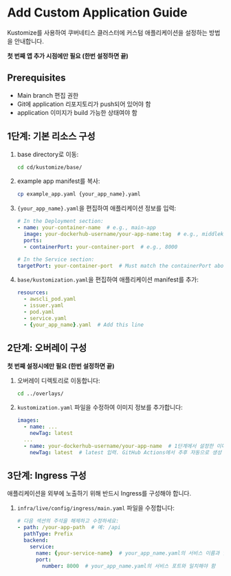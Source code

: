 # Add Custom Application Guide

Kustomize를 사용하여 쿠버네티스 클러스터에 커스텀 애플리케이션을 설정하는 방법을 안내합니다.

**첫 번째 앱 추가 시점에만 필요 (한번 설정하면 끝)**

## Prerequisites

- Main branch 편집 권한
- Git에 application 리포지토리가 push되어 있어야 함
- application 이미지가 build 가능한 상태여야 함

## 1단계: 기본 리소스 구성

1. base directory로 이동:
   ```bash
   cd cd/kustomize/base/
   ```

2. example app manifest를 복사:
   ```bash
   cp example_app.yaml {your_app_name}.yaml
   ```

3. `{your_app_name}.yaml`을 편집하여 애플리케이션 정보를 입력:
   ```yaml
   # In the Deployment section:
   - name: your-container-name  # e.g., main-app
     image: your-dockerhub-username/your-app-name:tag  # e.g., middlek/main-app:latest
     ports:
     - containerPort: your-container-port  # e.g., 8000
   
   # In the Service section:
   targetPort: your-container-port  # Must match the containerPort above
   ```

4. `base/kustomization.yaml`을 편집하여 애플리케이션 manifest를 추가:
   ```yaml
   resources:
     - awscli_pod.yaml
     - issuer.yaml
     - pod.yaml
     - service.yaml
     - {your_app_name}.yaml  # Add this line
   ```

## 2단계: 오버레이 구성
**첫 번째 설정시에만 필요 (한번 설정하면 끝)**

1. 오버레이 디렉토리로 이동합니다:
   ```bash
   cd ../overlays/
   ```

2. `kustomization.yaml` 파일을 수정하여 이미지 정보를 추가합니다:
   ```yaml
   images:
     - name: ...
       newTag: latest
     ...
     - name: your-dockerhub-username/your-app-name  # 1단계에서 설정한 이미지 이름
       newTag: latest  # latest 입력. GitHub Actions에서 추후 자동으로 생성
   ```

## 3단계: Ingress 구성

애플리케이션을 외부에 노출하기 위해 반드시 Ingress를 구성해야 합니다.

1. `infra/live/config/ingress/main.yaml` 파일을 수정합니다:
   ```yaml
   # 다음 섹션의 주석을 해제하고 수정하세요:
   - path: /your-app-path  # 예: /api
     pathType: Prefix
     backend:
       service:
         name: {your-service-name}  # your_app_name.yaml의 서비스 이름과 일치해야 함
         port:
           number: 8000  # your_app_name.yaml의 서비스 포트와 일치해야 함
   ```
